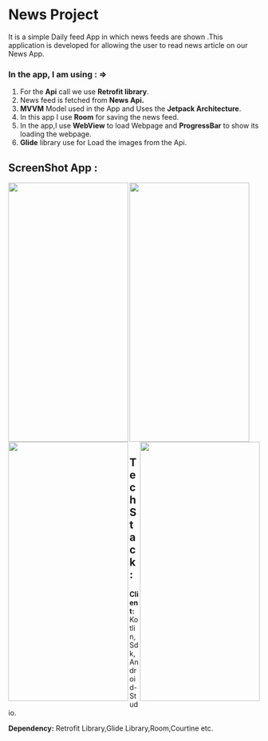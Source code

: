 # News Project
It is a simple Daily feed App in which news feeds are shown .This application is developed for allowing
the user to read news article on our News App.

### In the app, I am using : =>

1. For the **Api** call we use **Retrofit library**.
2. News feed is fetched from **News Api.**
3. **MVVM** Model used in the App and Uses the **Jetpack Architecture**.
4. In this app I use **Room** for saving the news feed.
5. In the app,I use **WebView** to load Webpage and **ProgressBar** to show its loading the webpage.
6. **Glide** library use for Load the images from the Api.


## ScreenShot App :
<img align="center" width="240px" height="520px" src="https://user-images.githubusercontent.com/80156271/226164856-1d7d4e83-8b2f-4e22-8870-9000a72bf306.jpg">
<img align="left" width="240px" height="520px" src="https://user-images.githubusercontent.com/80156271/226164847-f984ea02-05f8-4615-b7d7-ab369d41a954.jpg">
<img align="right" width="240px" height="520px" src="https://user-images.githubusercontent.com/80156271/226164853-f7042bbe-180a-4c02-b7de-f66b23fd8a7b.jpg">
<img align="left" width="240px" height="520px" src="https://user-images.githubusercontent.com/80156271/226164855-ab850a48-6ccc-4348-9e9b-0c6e71a8dd76.jpg">



## Tech Stack :
**Client:** Kotlin, Sdk, Android-Studio.

**Dependency:** Retrofit Library,Glide Library,Room,Courtine etc. 

